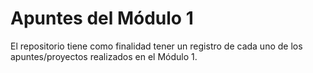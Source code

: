 # Apuntes del Módulo 1

El repositorio tiene como finalidad tener un registro de cada uno de los apuntes/proyectos realizados en el Módulo 1.